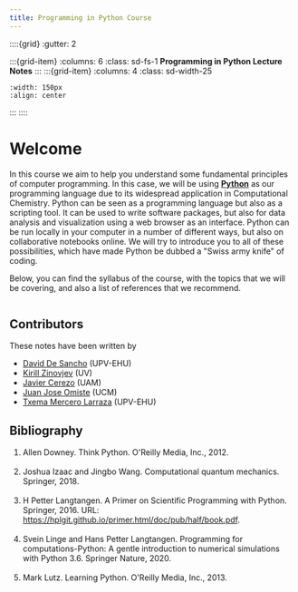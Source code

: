 ```yaml
---
title: Programming in Python Course
---
```

::::{grid}
:gutter: 2

:::{grid-item}
:columns: 6 
:class: sd-fs-1
**Programming in Python Lecture Notes**
:::
:::{grid-item}
:columns: 4 
:class: sd-width-25
```{image} images/Python-logo-notext.svg
:width: 150px
:align: center
```
:::
::::

# Welcome
In this course we aim to help you understand some 
fundamental principles of computer programming. 
In this case, we will be using 
[**Python**](https://www.python.org/) as our programming
language due to its widespread application in Computational
Chemistry. Python can be seen as a programming language 
but also as a scripting tool. It can be used to write 
software packages, but also for data analysis and 
visualization using a web browser as an interface. Python
can be run locally in your computer in a number of 
different ways, but also on collaborative notebooks online. 
We will try to introduce you to all of these possibilities, 
which have made Python be dubbed a "Swiss army knife" of coding.

Below, you can find the syllabus of the course, with the
topics that we will be covering, and also a list of
references that we recommend.

```{tableofcontents}
```

## Contributors
These notes have been written by
* [David De Sancho](https://github.com/daviddesancho) (UPV-EHU)
* [Kirill Zinovjev](https://github.com/kzinovjev) (UV)
* [Javier Cerezo](https://github.com/jcerezochem) (UAM)
* [Juan Jose Omiste](https://github.com/jjomiste) (UCM)
* [Txema Mercero Larraza](https://github.com/pobmelat) (UPV-EHU)

## Bibliography
1. Allen Downey. Think Python. O'Reilly Media, Inc., 2012.
<br><br>
2. Joshua Izaac and Jingbo Wang. Computational quantum mechanics. Springer, 2018.
<br><br>
3. H Petter Langtangen. A Primer on Scientific Programming with Python. Springer, 2016. URL: https://hplgit.github.io/primer.html/doc/pub/half/book.pdf.
<br><br>
4. Svein Linge and Hans Petter Langtangen. Programming for computations-Python: A gentle introduction to numerical simulations with Python 3.6. Springer Nature, 2020.
<br><br>
5. Mark Lutz. Learning Python. O'Reilly Media, Inc., 2013.
